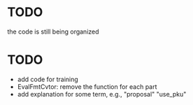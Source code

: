 # TODO
the code is still being organized

# TODO 
- add code for training
- EvalFmtCvtor: remove the function for each part
- add explanation for some term, e.g., "proposal" "use_pku"